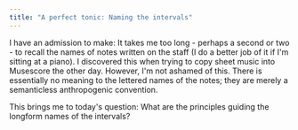 ```yaml
---
title: "A perfect tonic: Naming the intervals"
---
```


I have an admission to make: It takes me too long - perhaps a second or two - to recall the names of notes written on the staff (I do a better job of it if I'm sitting at a piano). I discovered this when trying to copy sheet music into Musescore the other day. However, I'm not ashamed of this. There is essentially no meaning to the lettered names of the notes; they are merely a semanticless anthropogenic convention.

This brings me to today's question: What are the principles guiding the longform names of the intervals?

<div id="scale"></div>
<script>
makeInteractive("scale", `
X:1
K:C
L: 1/4
Q:1/4=60
CDEF|GABC  
w: tonic supertonic mediant subdominant dominant submediant leading-tone
`);
</script>
